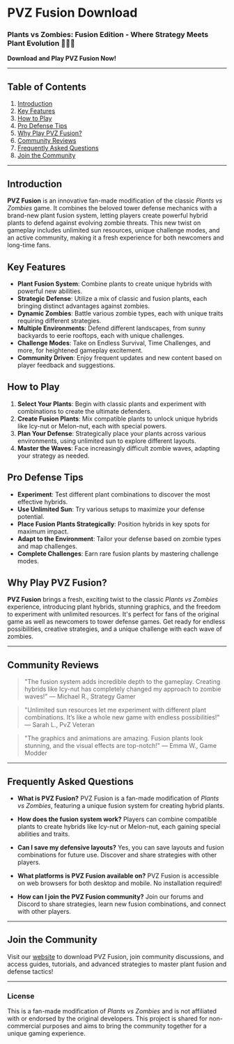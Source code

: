 # PVZ Fusion Download

### Plants vs Zombies: Fusion Edition - Where Strategy Meets Plant Evolution 🌱🧟‍♂️

**Download and Play PVZ Fusion Now!**

---

## Table of Contents
1. [Introduction](#introduction)
2. [Key Features](#key-features)
3. [How to Play](#how-to-play)
4. [Pro Defense Tips](#pro-defense-tips)
5. [Why Play PVZ Fusion?](#why-play-pvz-fusion)
6. [Community Reviews](#community-reviews)
7. [Frequently Asked Questions](#frequently-asked-questions)
8. [Join the Community](#join-the-community)

---

## Introduction

**PVZ Fusion** is an innovative fan-made modification of the classic *Plants vs Zombies* game. It combines the beloved tower defense mechanics with a brand-new plant fusion system, letting players create powerful hybrid plants to defend against evolving zombie threats. This new twist on gameplay includes unlimited sun resources, unique challenge modes, and an active community, making it a fresh experience for both newcomers and long-time fans.

## Key Features

- **Plant Fusion System**: Combine plants to create unique hybrids with powerful new abilities.
- **Strategic Defense**: Utilize a mix of classic and fusion plants, each bringing distinct advantages against zombies.
- **Dynamic Zombies**: Battle various zombie types, each with unique traits requiring different strategies.
- **Multiple Environments**: Defend different landscapes, from sunny backyards to eerie rooftops, each with unique challenges.
- **Challenge Modes**: Take on Endless Survival, Time Challenges, and more, for heightened gameplay excitement.
- **Community Driven**: Enjoy frequent updates and new content based on player feedback and suggestions.

## How to Play

1. **Select Your Plants**: Begin with classic plants and experiment with combinations to create the ultimate defenders.
2. **Create Fusion Plants**: Mix compatible plants to unlock unique hybrids like Icy-nut or Melon-nut, each with special powers.
3. **Plan Your Defense**: Strategically place your plants across various environments, using unlimited sun to explore different layouts.
4. **Master the Waves**: Face increasingly difficult zombie waves, adapting your strategy as needed.

## Pro Defense Tips

- **Experiment**: Test different plant combinations to discover the most effective hybrids.
- **Use Unlimited Sun**: Try various setups to maximize your defense potential.
- **Place Fusion Plants Strategically**: Position hybrids in key spots for maximum impact.
- **Adapt to the Environment**: Tailor your defense based on zombie types and map challenges.
- **Complete Challenges**: Earn rare fusion plants by mastering challenge modes.

## Why Play PVZ Fusion?

**PVZ Fusion** brings a fresh, exciting twist to the classic *Plants vs Zombies* experience, introducing plant hybrids, stunning graphics, and the freedom to experiment with unlimited resources. It's perfect for fans of the original game as well as newcomers to tower defense games. Get ready for endless possibilities, creative strategies, and a unique challenge with each wave of zombies.

---

## Community Reviews

> "The fusion system adds incredible depth to the gameplay. Creating hybrids like Icy-nut has completely changed my approach to zombie waves!"
> — Michael R., Strategy Gamer

> "Unlimited sun resources let me experiment with different plant combinations. It’s like a whole new game with endless possibilities!"
> — Sarah L., PvZ Veteran

> "The graphics and animations are amazing. Fusion plants look stunning, and the visual effects are top-notch!"
> — Emma W., Game Modder

---

## Frequently Asked Questions

- **What is PVZ Fusion?**
  PVZ Fusion is a fan-made modification of *Plants vs Zombies*, featuring a unique fusion system for creating hybrid plants.

- **How does the fusion system work?**
  Players can combine compatible plants to create hybrids like Icy-nut or Melon-nut, each gaining special abilities and traits.

- **Can I save my defensive layouts?**
  Yes, you can save layouts and fusion combinations for future use. Discover and share strategies with other players.

- **What platforms is PVZ Fusion available on?**
  PVZ Fusion is accessible on web browsers for both desktop and mobile. No installation required!

- **How can I join the PVZ Fusion community?**
  Join our forums and Discord to share strategies, learn new fusion combinations, and connect with other players.

---

## Join the Community

Visit our [website](https://pvzfusion.io/) to download PVZ Fusion, join community discussions, and access guides, tutorials, and advanced strategies to master plant fusion and defense tactics!

---

### License

This is a fan-made modification of *Plants vs Zombies* and is not affiliated with or endorsed by the original developers. This project is shared for non-commercial purposes and aims to bring the community together for a unique gaming experience.

